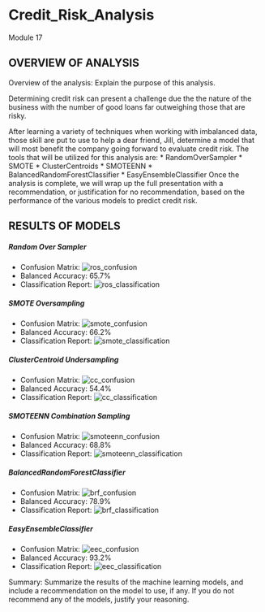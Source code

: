 # Credit_Risk_Analysis
Module 17

## OVERVIEW OF ANALYSIS
Overview of the analysis: Explain the purpose of this analysis.

Determining credit risk can present a challenge due the the nature of the business with the number of good loans far outweighing those that are risky. 

After learning a variety of techniques when working with imbalanced data, those skill are put to use to help a dear friend, Jill, determine a model that will most benefit the company going forward to evaluate credit risk.  The tools that will be utilized for this analysis are:
                * RandomOverSampler
                * SMOTE
                * ClusterCentroids
                * SMOTEENN
                * BalancedRandomForestClassifier
                * EasyEnsembleClassifier
Once the analysis is complete, we will wrap up the full presentation with a recommendation, or justification for no recommendation, based on the performance of the various models to predict credit risk. 


## RESULTS OF MODELS
##### Random Over Sampler 
- Confusion Matrix: 
                   ![ros_confusion]()
- Balanced Accuracy: 65.7%
- Classification Report: 
                   ![ros_classification]()
                   
##### SMOTE Oversampling
- Confusion Matrix: 
                   ![smote_confusion]()
- Balanced Accuracy: 66.2%
- Classification Report: 
                   ![smote_classification]()
                   
##### ClusterCentroid Undersampling
- Confusion Matrix: 
                   ![cc_confusion]()
- Balanced Accuracy: 54.4%
- Classification Report: 
                   ![cc_classification]()
                   
##### SMOTEENN Combination Sampling
- Confusion Matrix: 
                   ![smoteenn_confusion]()
- Balanced Accuracy: 68.8%
- Classification Report: 
                   ![smoteenn_classification]()

##### BalancedRandomForestClassifier
- Confusion Matrix: 
                   ![brf_confusion]()
- Balanced Accuracy: 78.9%
- Classification Report: 
                   ![brf_classification]()

##### EasyEnsembleClassifier
- Confusion Matrix: 
                   ![eec_confusion]()
- Balanced Accuracy: 93.2%
- Classification Report: 
                   ![eec_classification]()
                   
                   
Summary: Summarize the results of the machine learning models, and include a recommendation on the model to use, if any. If you do not recommend any of the models, justify your reasoning.
